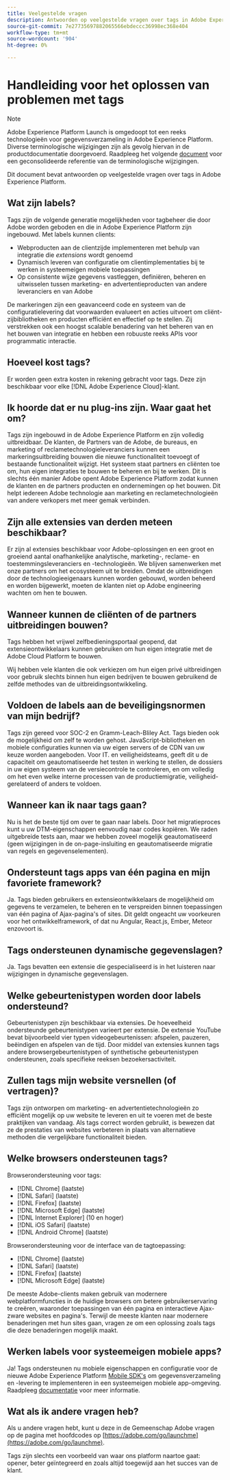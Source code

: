 ```yaml
---
title: Veelgestelde vragen
description: Antwoorden op veelgestelde vragen over tags in Adobe Experience Platform.
source-git-commit: 7e27735697882065566ebdeccc36998ec368e404
workflow-type: tm+mt
source-wordcount: '904'
ht-degree: 0%

---
```


# Handleiding voor het oplossen van problemen met tags

>[!NOTE]
>
>Adobe Experience Platform Launch is omgedoopt tot een reeks technologieën voor gegevensverzameling in Adobe Experience Platform. Diverse terminologische wijzigingen zijn als gevolg hiervan in de productdocumentatie doorgevoerd. Raadpleeg het volgende [document](./term-updates.md) voor een geconsolideerde referentie van de terminologische wijzigingen.

Dit document bevat antwoorden op veelgestelde vragen over tags in Adobe Experience Platform.

## Wat zijn labels?

Tags zijn de volgende generatie mogelijkheden voor tagbeheer die door Adobe worden geboden en die in Adobe Experience Platform zijn ingebouwd. Met labels kunnen clients:

- Webproducten aan de clientzijde implementeren met behulp van integratie die *extensions* wordt genoemd
- Dynamisch leveren van configuratie om clientimplementaties bij te werken in systeemeigen mobiele toepassingen
- Op consistente wijze gegevens vastleggen, definiëren, beheren en uitwisselen tussen marketing- en advertentieproducten van andere leveranciers en van Adobe

De markeringen zijn een geavanceerd code en systeem van de configuratielevering dat voorwaarden evalueert en acties uitvoert om cliënt-zijbibliotheken en producten efficiënt en effectief op te stellen. Zij verstrekken ook een hoogst scalable benadering van het beheren van en het bouwen van integratie en hebben een robuuste reeks APIs voor programmatic interactie.

## Hoeveel kost tags?

Er worden geen extra kosten in rekening gebracht voor tags. Deze zijn beschikbaar voor elke [!DNL Adobe Experience Cloud]-klant.

## Ik hoorde dat er nu plug-ins zijn. Waar gaat het om?

Tags zijn ingebouwd in de Adobe Experience Platform en zijn volledig uitbreidbaar. De klanten, de Partners van de Adobe, de bureaus, en marketing of reclametechnologieleveranciers kunnen een markeringsuitbreiding bouwen die nieuwe functionaliteit toevoegt of bestaande functionaliteit wijzigt. Het systeem staat partners en cliënten toe om, hun eigen integraties te bouwen te beheren en bij te werken. Dit is slechts één manier Adobe opent Adobe Experience Platform zodat kunnen de klanten en de partners producten en ondernemingen op het bouwen. Dit helpt iedereen Adobe technologie aan marketing en reclametechnologieën van andere verkopers met meer gemak verbinden.

## Zijn alle extensies van derden meteen beschikbaar?

Er zijn al extensies beschikbaar voor Adobe-oplossingen en een groot en groeiend aantal onafhankelijke analytische, marketing-, reclame- en toestemmingsleveranciers en -technologieën. We blijven samenwerken met onze partners om het ecosysteem uit te breiden. Omdat de uitbreidingen door de technologieeigenaars kunnen worden gebouwd, worden beheerd en worden bijgewerkt, moeten de klanten niet op Adobe engineering wachten om hen te bouwen.

## Wanneer kunnen de cliënten of de partners uitbreidingen bouwen?

Tags hebben het vrijwel zelfbedieningsportaal geopend, dat extensieontwikkelaars kunnen gebruiken om hun eigen integratie met de Adobe Cloud Platform te bouwen.

Wij hebben vele klanten die ook verkiezen om hun eigen privé uitbreidingen voor gebruik slechts binnen hun eigen bedrijven te bouwen gebruikend de zelfde methodes van de uitbreidingsontwikkeling.

## Voldoen de labels aan de beveiligingsnormen van mijn bedrijf?

Tags zijn gereed voor SOC-2 en Gramm-Leach-Bliley Act. Tags bieden ook de mogelijkheid om zelf te worden gehost. JavaScript-bibliotheken en mobiele configuraties kunnen via uw eigen servers of de CDN van uw keuze worden aangeboden. Voor IT. en veiligheidsteams, geeft dit u de capaciteit om geautomatiseerde het testen in werking te stellen, de dossiers in uw eigen systeem van de versiecontrole te controleren, en om volledig om het even welke interne processen van de productiemigratie, veiligheid-gerelateerd of anders te voldoen.

## Wanneer kan ik naar tags gaan?

Nu is het de beste tijd om over te gaan naar labels. Door het migratieproces kunt u uw DTM-eigenschappen eenvoudig naar codes kopiëren. We raden uitgebreide tests aan, maar we hebben zoveel mogelijk geautomatiseerd (geen wijzigingen in de on-page-insluiting en geautomatiseerde migratie van regels en gegevenselementen).

## Ondersteunt tags apps van één pagina en mijn favoriete framework?

Ja. Tags bieden gebruikers en extensieontwikkelaars de mogelijkheid om gegevens te verzamelen, te beheren en te verspreiden binnen toepassingen van één pagina of Ajax-pagina&#39;s of sites. Dit geldt ongeacht uw voorkeuren voor het ontwikkelframework, of dat nu Angular, React.js, Ember, Meteor enzovoort is.

## Tags ondersteunen dynamische gegevenslagen?

Ja. Tags bevatten een extensie die gespecialiseerd is in het luisteren naar wijzigingen in dynamische gegevenslagen.

## Welke gebeurtenistypen worden door labels ondersteund?

Gebeurtenistypen zijn beschikbaar via extensies. De hoeveelheid ondersteunde gebeurtenistypen varieert per extensie. De extensie YouTube bevat bijvoorbeeld vier typen videogebeurtenissen: afspelen, pauzeren, beëindigen en afspelen van de tijd. Door middel van extensies kunnen tags andere browsergebeurtenistypen of synthetische gebeurtenistypen ondersteunen, zoals specifieke reeksen bezoekersactiviteit.

## Zullen tags mijn website versnellen (of vertragen)?

Tags zijn ontworpen om marketing- en advertentietechnologieën zo efficiënt mogelijk op uw website te leveren en uit te voeren met de beste praktijken van vandaag. Als tags correct worden gebruikt, is bewezen dat ze de prestaties van websites verbeteren in plaats van alternatieve methoden die vergelijkbare functionaliteit bieden.

## Welke browsers ondersteunen tags?

Browserondersteuning voor tags:

- [!DNL Chrome] (laatste)
- [!DNL Safari] (laatste)
- [!DNL Firefox] (laatste)
- [!DNL Microsoft Edge] (laatste)
- [!DNL Internet Explorer] (10 en hoger)
- [!DNL iOS Safari] (laatste)
- [!DNL Android Chrome] (laatste)

Browserondersteuning voor de interface van de tagtoepassing:

- [!DNL Chrome] (laatste)
- [!DNL Safari] (laatste)
- [!DNL Firefox] (laatste)
- [!DNL Microsoft Edge] (laatste)

De meeste Adobe-clients maken gebruik van modernere webplatformfuncties in de huidige browsers om betere gebruikerservaring te creëren, waaronder toepassingen van één pagina en interactieve Ajax-zware websites en pagina&#39;s. Terwijl de meeste klanten naar modernere benaderingen met hun sites gaan, vragen ze om een oplossing zoals tags die deze benaderingen mogelijk maakt.

## Werken labels voor systeemeigen mobiele apps?

Ja! Tags ondersteunen nu mobiele eigenschappen en configuratie voor de nieuwe Adobe Experience Platform [Mobile SDK&#39;s](https://sdkdocs.com) om gegevensverzameling en -levering te implementeren in een systeemeigen mobiele app-omgeving. Raadpleeg [documentatie](https://sdkdocs.com) voor meer informatie.

## Wat als ik andere vragen heb?

Als u andere vragen hebt, kunt u deze in de Gemeenschap Adobe vragen op de pagina met hoofdcodes op [https://adobe.com/go/launchme](https://adobe.com/go/launchme).

Tags zijn slechts een voorbeeld van waar ons platform naartoe gaat: opener, beter geïntegreerd en zoals altijd toegewijd aan het succes van de klant.

